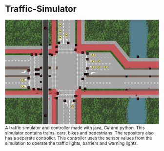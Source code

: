 # Traffic-Simulator
![Screenshot of the simulator](https://github.com/sjimbonator/Traffic-simulator/blob/master/simulatie/simulation/trafficsim.PNG)
A traffic simulator and controller made with java, C# and python. This simulator contains trains, cars, bikes and pedestrians. The repository also has a seperate controller. This controller uses the sensor values from the simulation to operate the traffic lights, barriers and warning lights.
